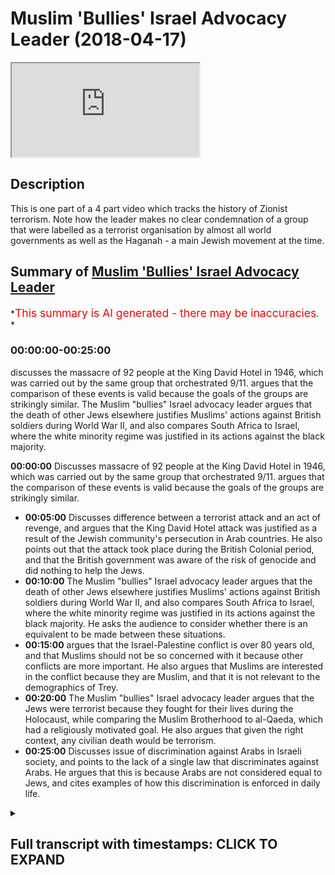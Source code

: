 # Muslim 'Bullies' Israel Advocacy Leader (2018-04-17)

<iframe loading='lazy' allow='autoplay' src='https://www.youtube.com/embed/F2b9Gai5Qks'></iframe>

## Description

This is one part of a 4 part video which tracks the history of Zionist terrorism. Note how the leader makes no clear condemnation of a group that were labelled as a terrorist organisation by almost all world governments as well as the Haganah - a main Jewish movement at the time.

## Summary of [Muslim 'Bullies' Israel Advocacy Leader](https://www.youtube.com/watch?v=F2b9Gai5Qks)

*<span style="color:red; font-size:125%">This summary is AI generated - there may be inaccuracies</span>. *

### <a onclick="modifyYTiframeseektime('0')">00:00:00-00:25:00</a>

 discusses the massacre of 92 people at the King David Hotel in 1946, which was carried out by the same group that orchestrated 9/11.  argues that the comparison of these events is valid because the goals of the groups are strikingly similar. The Muslim "bullies" Israel advocacy leader argues that the death of other Jews elsewhere justifies Muslims' actions against British soldiers during World War II, and also compares South Africa to Israel, where the white minority regime was justified in its actions against the black majority.

**<a onclick="modifyYTiframeseektime('0')">00:00:00</a>** Discusses massacre of 92 people at the King David Hotel in 1946, which was carried out by the same group that orchestrated 9/11.  argues that the comparison of these events is valid because the goals of the groups are strikingly similar.

* **<a onclick="modifyYTiframeseektime('300')">00:05:00</a>** Discusses difference between a terrorist attack and an act of revenge, and argues that the King David Hotel attack was justified as a result of the Jewish community's persecution in Arab countries. He also points out that the attack took place during the British Colonial period, and that the British government was aware of the risk of genocide and did nothing to help the Jews.
* **<a onclick="modifyYTiframeseektime('600')">00:10:00</a>** The Muslim "bullies" Israel advocacy leader argues that the death of other Jews elsewhere justifies Muslims' actions against British soldiers during World War II, and also compares South Africa to Israel, where the white minority regime was justified in its actions against the black majority. He asks the audience to consider whether there is an equivalent to be made between these situations.
* **<a onclick="modifyYTiframeseektime('900')">00:15:00</a>** argues that the Israel-Palestine conflict is over 80 years old, and that Muslims should not be so concerned with it because other conflicts are more important. He also argues that Muslims are interested in the conflict because they are Muslim, and that it is not relevant to the demographics of Trey.
* **<a onclick="modifyYTiframeseektime('1200')">00:20:00</a>** The Muslim "bullies" Israel advocacy leader argues that the Jews were terrorist because they fought for their lives during the Holocaust, while comparing the Muslim Brotherhood to al-Qaeda, which had a religiously motivated goal. He also argues that given the right context, any civilian death would be terrorism.
* **<a onclick="modifyYTiframeseektime('1500')">00:25:00</a>** Discusses issue of discrimination against Arabs in Israeli society, and points to the lack of a single law that discriminates against Arabs. He argues that this is because Arabs are not considered equal to Jews, and cites examples of how this discrimination is enforced in daily life.

<details><summary><h2>Full transcript with timestamps: CLICK TO EXPAND</h2></summary>

<a onclick="modifyYTiframeseektime('0')">0:00:00</a> I pity we couldn't attack forget about  
<a onclick="modifyYTiframeseektime('1')">0:00:01</a> the word terrorist we're not going to  
<a onclick="modifyYTiframeseektime('2')">0:00:02</a> use that way in 1946 right before the  
<a onclick="modifyYTiframeseektime('6')">0:00:06</a> the mandate was referred to the UN yeah  
<a onclick="modifyYTiframeseektime('10')">0:00:10</a> for the British Mandate sorry that the  
<a onclick="modifyYTiframeseektime('13')">0:00:13</a> resolution issue okay he went in to King  
<a onclick="modifyYTiframeseektime('16')">0:00:16</a> King David hotel they went into the  
<a onclick="modifyYTiframeseektime('19')">0:00:19</a> basement of the hotel ferg a bar they  
<a onclick="modifyYTiframeseektime('22')">0:00:22</a> called them the little cool that he did  
<a onclick="modifyYTiframeseektime('23')">0:00:23</a> called well no problem they called them  
<a onclick="modifyYTiframeseektime('24')">0:00:24</a> little called them the Jewish library  
<a onclick="modifyYTiframeseektime('26')">0:00:26</a> says they called him yeah I already  
<a onclick="modifyYTiframeseektime('27')">0:00:27</a> I read the Jewish library the virtual  
<a onclick="modifyYTiframeseektime('30')">0:00:30</a> deduced virtual library sir I saw their  
<a onclick="modifyYTiframeseektime('31')">0:00:31</a> account begin says they called them  
<a onclick="modifyYTiframeseektime('34')">0:00:34</a> whatever no problem they called them in  
<a onclick="modifyYTiframeseektime('35')">0:00:35</a> didn't call them in whatever case they  
<a onclick="modifyYTiframeseektime('38')">0:00:38</a> went into the hotel and ninety-two  
<a onclick="modifyYTiframeseektime('39')">0:00:39</a> people died because of the barrel bombs  
<a onclick="modifyYTiframeseektime('42')">0:00:42</a> at the important place in the shootings  
<a onclick="modifyYTiframeseektime('43')">0:00:43</a> that happened okay so who were killed  
<a onclick="modifyYTiframeseektime('46')">0:00:46</a> some twenty seven Palestinians were  
<a onclick="modifyYTiframeseektime('48')">0:00:48</a> killed and the rest were British people  
<a onclick="modifyYTiframeseektime('50')">0:00:50</a> yeah working in that hotel  
<a onclick="modifyYTiframeseektime('52')">0:00:52</a> it wasn't it wasn't okay some Jewish  
<a onclick="modifyYTiframeseektime('54')">0:00:54</a> people were killed as well now see so I  
<a onclick="modifyYTiframeseektime('56')">0:00:56</a> just want I don't understand cuz this is  
<a onclick="modifyYTiframeseektime('58')">0:00:58</a> the thing so I've come to you I feel  
<a onclick="modifyYTiframeseektime('60')">0:01:00</a> like sometimes you do have a bias I come  
<a onclick="modifyYTiframeseektime('63')">0:01:03</a> to you and say to you do you consider  
<a onclick="modifyYTiframeseektime('64')">0:01:04</a> that this was a terrorist attack you're  
<a onclick="modifyYTiframeseektime('66')">0:01:06</a> saying that this they're not terrorists  
<a onclick="modifyYTiframeseektime('67')">0:01:07</a> why I did not tell you because you know  
<a onclick="modifyYTiframeseektime('69')">0:01:09</a> what the interesting thing is sorry just  
<a onclick="modifyYTiframeseektime('70')">0:01:10</a> to add to it that this same begin in  
<a onclick="modifyYTiframeseektime('74')">0:01:14</a> 1946 who orchestrated this terrorist  
<a onclick="modifyYTiframeseektime('76')">0:01:16</a> attack and who allowed 92 people to be  
<a onclick="modifyYTiframeseektime('79')">0:01:19</a> killed  
<a onclick="modifyYTiframeseektime('80')">0:01:20</a> it was the same begin that became the  
<a onclick="modifyYTiframeseektime('82')">0:01:22</a> prime minister I so I became the  
<a onclick="modifyYTiframeseektime('84')">0:01:24</a> president how many stuff Prime Minister  
<a onclick="modifyYTiframeseektime('86')">0:01:26</a> of Israel in 1948  
<a onclick="modifyYTiframeseektime('90')">0:01:30</a> well sorry begin was a nice here but  
<a onclick="modifyYTiframeseektime('92')">0:01:32</a> just so begin yeah became prime minister  
<a onclick="modifyYTiframeseektime('97')">0:01:37</a> okay now it's as if it's as if it's as  
<a onclick="modifyYTiframeseektime('100')">0:01:40</a> if you have a summer bin Laden and the  
<a onclick="modifyYTiframeseektime('102')">0:01:42</a> 9/11 attacks exact comparison or it's  
<a onclick="modifyYTiframeseektime('106')">0:01:46</a> exactly the same comparison why  
<a onclick="modifyYTiframeseektime('109')">0:01:49</a> in 1946 all my beloved and becomes a in  
<a onclick="modifyYTiframeseektime('112')">0:01:52</a> nineteen the puppet king on one of the  
<a onclick="modifyYTiframeseektime('114')">0:01:54</a> in 1946  
<a onclick="modifyYTiframeseektime('116')">0:01:56</a> yes what had just finished  
<a onclick="modifyYTiframeseektime('119')">0:01:59</a> in June Europe Oh talk about door - I'm  
<a onclick="modifyYTiframeseektime('122')">0:02:02</a> talking about the Holocaust 6 million  
<a onclick="modifyYTiframeseektime('124')">0:02:04</a> she was war ii and Holocaust well  
<a onclick="modifyYTiframeseektime('127')">0:02:07</a> Holocaust happened yeah yeah six million  
<a onclick="modifyYTiframeseektime('131')">0:02:11</a> Jews six million Jews have just been  
<a onclick="modifyYTiframeseektime('133')">0:02:13</a> slaughtered during that period so you  
<a onclick="modifyYTiframeseektime('135')">0:02:15</a> can kill other it says listen please  
<a onclick="modifyYTiframeseektime('137')">0:02:17</a> please listen the British and other gun  
<a onclick="modifyYTiframeseektime('139')">0:02:19</a> by the way listen I just make my point I  
<a onclick="modifyYTiframeseektime('141')">0:02:21</a> let you speak and I didn't interrupt you  
<a onclick="modifyYTiframeseektime('143')">0:02:23</a> yes six million Jews were slaughtered  
<a onclick="modifyYTiframeseektime('145')">0:02:25</a> during that period the British closed  
<a onclick="modifyYTiframeseektime('147')">0:02:27</a> the doors of mandatory Palestine to  
<a onclick="modifyYTiframeseektime('150')">0:02:30</a> Jewish immigration they limited to ten  
<a onclick="modifyYTiframeseektime('152')">0:02:32</a> thousand Jews coming in and increased  
<a onclick="modifyYTiframeseektime('154')">0:02:34</a> immigration of Arabs the Israeli so so  
<a onclick="modifyYTiframeseektime('157')">0:02:37</a> so that pogrom so Arabs migrated on mass  
<a onclick="modifyYTiframeseektime('160')">0:02:40</a> from Lebanon Syria the surrounding  
<a onclick="modifyYTiframeseektime('162')">0:02:42</a> states in the mandatory Palestine  
<a onclick="modifyYTiframeseektime('163')">0:02:43</a> attracted by the affluence that the  
<a onclick="modifyYTiframeseektime('165')">0:02:45</a> British and the other no eyes on over  
<a onclick="modifyYTiframeseektime('168')">0:02:48</a> okay is fine as a fact you can google my  
<a onclick="modifyYTiframeseektime('171')">0:02:51</a> this is my perspective this is my okay  
<a onclick="modifyYTiframeseektime('173')">0:02:53</a> Irish narrative in response to locking  
<a onclick="modifyYTiframeseektime('175')">0:02:55</a> the door during the Holocaust  
<a onclick="modifyYTiframeseektime('177')">0:02:57</a> the gun inside aided pushing hard back  
<a onclick="modifyYTiframeseektime('181')">0:03:01</a> against the British who were pushing  
<a onclick="modifyYTiframeseektime('183')">0:03:03</a> hard against the air gun and the Earl  
<a onclick="modifyYTiframeseektime('185')">0:03:05</a> gun hit the headquarters of the British  
<a onclick="modifyYTiframeseektime('188')">0:03:08</a> military which was at that time auto in  
<a onclick="modifyYTiframeseektime('191')">0:03:11</a> the King David hotel it was the military  
<a onclick="modifyYTiframeseektime('193')">0:03:13</a> hate Jerusalem yet in Jerusalem I've  
<a onclick="modifyYTiframeseektime('195')">0:03:15</a> been there is a beautiful hotel now  
<a onclick="modifyYTiframeseektime('196')">0:03:16</a> inside the robert levin here and it's so  
<a onclick="modifyYTiframeseektime('200')">0:03:20</a> clear and in response they hit the no  
<a onclick="modifyYTiframeseektime('203')">0:03:23</a> doubt they warned them they rang up in  
<a onclick="modifyYTiframeseektime('205')">0:03:25</a> advance and say we're gonna hit sorry  
<a onclick="modifyYTiframeseektime('207')">0:03:27</a> isis ones are but no are you incident so  
<a onclick="modifyYTiframeseektime('210')">0:03:30</a> intolerable you compared the sama bin  
<a onclick="modifyYTiframeseektime('214')">0:03:34</a> Laden yes I am planes in two thousand  
<a onclick="modifyYTiframeseektime('219')">0:03:39</a> civilian yes yes as an equivalency of  
<a onclick="modifyYTiframeseektime('224')">0:03:44</a> course  
<a onclick="modifyYTiframeseektime('224')">0:03:44</a> mm the Jews were 3,000 sorry to the  
<a onclick="modifyYTiframeseektime('228')">0:03:48</a> Holocaust 77 you've got 50 people there  
<a onclick="modifyYTiframeseektime('230')">0:03:50</a> by responding to the Holocaust  
<a onclick="modifyYTiframeseektime('232')">0:03:52</a> seven they're trying to increase Jewish  
<a onclick="modifyYTiframeseektime('233')">0:03:53</a> immigration into a land so you're saying  
<a onclick="modifyYTiframeseektime('235')">0:03:55</a> that's you're saying just because  
<a onclick="modifyYTiframeseektime('236')">0:03:56</a> they're response to the holiday to do  
<a onclick="modifyYTiframeseektime('237')">0:03:57</a> that no I'm saying and by the way for  
<a onclick="modifyYTiframeseektime('239')">0:03:59</a> your information information military  
<a onclick="modifyYTiframeseektime('242')">0:04:02</a> forces are recognized not to military  
<a onclick="modifyYTiframeseektime('244')">0:04:04</a> forces as a hotel which means people  
<a onclick="modifyYTiframeseektime('246')">0:04:06</a> tell those notes  
<a onclick="modifyYTiframeseektime('247')">0:04:07</a> King David hotel Hotel the British took  
<a onclick="modifyYTiframeseektime('250')">0:04:10</a> over it and made it a military base I  
<a onclick="modifyYTiframeseektime('252')">0:04:12</a> said were civilians killed no no only  
<a onclick="modifyYTiframeseektime('254')">0:04:14</a> people that were working for the British  
<a onclick="modifyYTiframeseektime('255')">0:04:15</a> government  
<a onclick="modifyYTiframeseektime('256')">0:04:16</a> so you'd call the hospital servants nah  
<a onclick="modifyYTiframeseektime('258')">0:04:18</a> yeah so a civil servant can be killed at  
<a onclick="modifyYTiframeseektime('260')">0:04:20</a> all this is ridiculous okay you have to  
<a onclick="modifyYTiframeseektime('266')">0:04:26</a> you have to governments I apologize it  
<a onclick="modifyYTiframeseektime('271')">0:04:31</a> your face no it was funny okay if you  
<a onclick="modifyYTiframeseektime('281')">0:04:41</a> have two military forces the Eirik on  
<a onclick="modifyYTiframeseektime('282')">0:04:42</a> the israeli military force and the  
<a onclick="modifyYTiframeseektime('285')">0:04:45</a> british who are fighting each other and  
<a onclick="modifyYTiframeseektime('287')">0:04:47</a> they're hitting the british are killing  
<a onclick="modifyYTiframeseektime('288')">0:04:48</a> israel good fighters and the air gun are  
<a onclick="modifyYTiframeseektime('291')">0:04:51</a> responding by killing British fighters  
<a onclick="modifyYTiframeseektime('292')">0:04:52</a> that is not a territory that is two  
<a onclick="modifyYTiframeseektime('294')">0:04:54</a> military military forces not even  
<a onclick="modifyYTiframeseektime('296')">0:04:56</a> recognized by the Haganah the Hagana  
<a onclick="modifyYTiframeseektime('299')">0:04:59</a> condemned the attacks so I don't know  
<a onclick="modifyYTiframeseektime('302')">0:05:02</a> why you can't do the same thing they  
<a onclick="modifyYTiframeseektime('303')">0:05:03</a> said the her gun had been okay so you  
<a onclick="modifyYTiframeseektime('305')">0:05:05</a> have to understand Jewish politics is it  
<a onclick="modifyYTiframeseektime('307')">0:05:07</a> I'm telling you the Hagana it should be  
<a onclick="modifyYTiframeseektime('308')">0:05:08</a> clearly yes the Hagana were  
<a onclick="modifyYTiframeseektime('311')">0:05:11</a> differentiated from the organ yeah the  
<a onclick="modifyYTiframeseektime('313')">0:05:13</a> Hagana they condemned the attacks I want  
<a onclick="modifyYTiframeseektime('316')">0:05:16</a> to say one thing really really clear I  
<a onclick="modifyYTiframeseektime('317')">0:05:17</a> don't support any violence where you'll  
<a onclick="modifyYTiframeseektime('319')">0:05:19</a> ask me if they're terrorists and I said  
<a onclick="modifyYTiframeseektime('321')">0:05:21</a> no okay no real problem but you accepted  
<a onclick="modifyYTiframeseektime('323')">0:05:23</a> that that was a you justified the attack  
<a onclick="modifyYTiframeseektime('325')">0:05:25</a> no no I gave the context of the attack  
<a onclick="modifyYTiframeseektime('327')">0:05:27</a> and said it's no call to 911  
<a onclick="modifyYTiframeseektime('329')">0:05:29</a> well Isaiah 5 7 7 no it's completely in  
<a onclick="modifyYTiframeseektime('333')">0:05:33</a> compare so I because it was a hotel no  
<a onclick="modifyYTiframeseektime('335')">0:05:35</a> because you've got two military forces  
<a onclick="modifyYTiframeseektime('336')">0:05:36</a> fighting ok millets are no favors I've  
<a onclick="modifyYTiframeseektime('339')">0:05:39</a> got a concussion freedom I've got a  
<a onclick="modifyYTiframeseektime('340')">0:05:40</a> perfect perfect I'm going where I want  
<a onclick="modifyYTiframeseektime('342')">0:05:42</a> this is what I wanted you ok that guy  
<a onclick="modifyYTiframeseektime('345')">0:05:45</a> that killed her hold on no problem there  
<a onclick="modifyYTiframeseektime('348')">0:05:48</a> wasn't a guy bullet bullet  
<a onclick="modifyYTiframeseektime('351')">0:05:51</a> lirik baby ok no no that's it done  
<a onclick="modifyYTiframeseektime('353')">0:05:53</a> chuckle happy  
<a onclick="modifyYTiframeseektime('354')">0:05:54</a> lyric V ok he was killed by I forget the  
<a onclick="modifyYTiframeseektime('359')">0:05:59</a> guys name yeah that guy was  
<a onclick="modifyYTiframeseektime('364')">0:06:04</a> but everyone else is difficult okay so  
<a onclick="modifyYTiframeseektime('367')">0:06:07</a> audible Oh Joe he killed  
<a onclick="modifyYTiframeseektime('369')">0:06:09</a> he killed Lee Rigby yeah yeah okay Lee  
<a onclick="modifyYTiframeseektime('372')">0:06:12</a> Rigby was a member of the British  
<a onclick="modifyYTiframeseektime('374')">0:06:14</a> military yo your premise was that okay  
<a onclick="modifyYTiframeseektime('379')">0:06:19</a> is a justified that the Ergun attacked  
<a onclick="modifyYTiframeseektime('382')">0:06:22</a> the King David hotel because it was one  
<a onclick="modifyYTiframeseektime('384')">0:06:24</a> military force against another  
<a onclick="modifyYTiframeseektime('385')">0:06:25</a> Elgon was not a recognized military  
<a onclick="modifyYTiframeseektime('389')">0:06:29</a> force within the Jewish community it was  
<a onclick="modifyYTiframeseektime('390')">0:06:30</a> a splinter group that even the Hagana  
<a onclick="modifyYTiframeseektime('392')">0:06:32</a> they'd condemned the Hagana was more  
<a onclick="modifyYTiframeseektime('394')">0:06:34</a> mainstream yeah yeah no by the way and  
<a onclick="modifyYTiframeseektime('397')">0:06:37</a> this is in the Jewish library the Jewish  
<a onclick="modifyYTiframeseektime('400')">0:06:40</a> virtual library no it's a web site but  
<a onclick="modifyYTiframeseektime('406')">0:06:46</a> it's actually it's respected by a lot of  
<a onclick="modifyYTiframeseektime('408')">0:06:48</a> people you know  
<a onclick="modifyYTiframeseektime('408')">0:06:48</a> anyways having said that having said  
<a onclick="modifyYTiframeseektime('411')">0:06:51</a> that so the Hagana sorry so so the Elgon  
<a onclick="modifyYTiframeseektime('416')">0:06:56</a> haven't finished my statement so here  
<a onclick="modifyYTiframeseektime('418')">0:06:58</a> what you've said is that you consider  
<a onclick="modifyYTiframeseektime('420')">0:07:00</a> that not a terrorist attack so do you  
<a onclick="modifyYTiframeseektime('422')">0:07:02</a> consider Lee Rigby occasionally yes Lee  
<a onclick="modifyYTiframeseektime('426')">0:07:06</a> Rigby being killed by that man at the  
<a onclick="modifyYTiframeseektime('429')">0:07:09</a> Bellagio terrorism yes so he was  
<a onclick="modifyYTiframeseektime('431')">0:07:11</a> different between Lee Rigby being killed  
<a onclick="modifyYTiframeseektime('433')">0:07:13</a> actually and this guy is being killed  
<a onclick="modifyYTiframeseektime('435')">0:07:15</a> are two of them in the in dojo was  
<a onclick="modifyYTiframeseektime('437')">0:07:17</a> Michaels I'm not going to try to  
<a onclick="modifyYTiframeseektime('438')">0:07:18</a> pronounce a surname yes motivation  
<a onclick="modifyYTiframeseektime('440')">0:07:20</a> political in nature never what was his  
<a onclick="modifyYTiframeseektime('442')">0:07:22</a> motivation he wanted to kill the guy  
<a onclick="modifyYTiframeseektime('444')">0:07:24</a> because he said it afterwards he had the  
<a onclick="modifyYTiframeseektime('446')">0:07:26</a> blood of his hands and he had the knife  
<a onclick="modifyYTiframeseektime('447')">0:07:27</a> he said that because you guys are my  
<a onclick="modifyYTiframeseektime('448')">0:07:28</a> country the same kind of logic you've  
<a onclick="modifyYTiframeseektime('450')">0:07:30</a> just used actually so what was my energy  
<a onclick="modifyYTiframeseektime('452')">0:07:32</a> he said because we've been killed in the  
<a onclick="modifyYTiframeseektime('454')">0:07:34</a> Holocaust  
<a onclick="modifyYTiframeseektime('455')">0:07:35</a> 1946 yeah then it justifies that's why  
<a onclick="modifyYTiframeseektime('458')">0:07:38</a> said he says logic was to revenge though  
<a onclick="modifyYTiframeseektime('463')">0:07:43</a> he isn't about revenge  
<a onclick="modifyYTiframeseektime('464')">0:07:44</a> okay so what was it about so as I said  
<a onclick="modifyYTiframeseektime('467')">0:07:47</a> before Jewish images have been massively  
<a onclick="modifyYTiframeseektime('469')">0:07:49</a> persecuted his point there be persecuted  
<a onclick="modifyYTiframeseektime('471')">0:07:51</a> in the Arab world they've been  
<a onclick="modifyYTiframeseektime('472')">0:07:52</a> persecuted so those that allow and I  
<a onclick="modifyYTiframeseektime('474')">0:07:54</a> said listen listen at that point  
<a onclick="modifyYTiframeseektime('476')">0:07:56</a> British locked the doors and if they  
<a onclick="modifyYTiframeseektime('478')">0:07:58</a> hadn't locked the doors millions of Jews  
<a onclick="modifyYTiframeseektime('480')">0:08:00</a> could have been saved we can agree with  
<a onclick="modifyYTiframeseektime('482')">0:08:02</a> that yeah yeah the Holocaust Lorena  
<a onclick="modifyYTiframeseektime('484')">0:08:04</a> verse you talk about like that if young  
<a onclick="modifyYTiframeseektime('485')">0:08:05</a> conference and these things out I'm  
<a onclick="modifyYTiframeseektime('486')">0:08:06</a> saying there was no was it  
<a onclick="modifyYTiframeseektime('489')">0:08:09</a> lock the door their own doors Alice tine  
<a onclick="modifyYTiframeseektime('491')">0:08:11</a> their own doors so britain was awarded  
<a onclick="modifyYTiframeseektime('493')">0:08:13</a> the mandate on the condition they  
<a onclick="modifyYTiframeseektime('495')">0:08:15</a> created jewish national home there yet  
<a onclick="modifyYTiframeseektime('496')">0:08:16</a> we agreed that that was a month I think  
<a onclick="modifyYTiframeseektime('498')">0:08:18</a> ok that's why the lady by the way they  
<a onclick="modifyYTiframeseektime('499')">0:08:19</a> weren't in a position to survive in my  
<a onclick="modifyYTiframeseektime('501')">0:08:21</a> opinion they weren't in a position like  
<a onclick="modifyYTiframeseektime('503')">0:08:23</a> the colonial masses are at that time  
<a onclick="modifyYTiframeseektime('505')">0:08:25</a> with them in front yeah they work what  
<a onclick="modifyYTiframeseektime('507')">0:08:27</a> do you not believe that they were  
<a onclick="modifyYTiframeseektime('508')">0:08:28</a> colonial colonial masters it's just the  
<a onclick="modifyYTiframeseektime('510')">0:08:30</a> languages say what do you not believe  
<a onclick="modifyYTiframeseektime('512')">0:08:32</a> that little colonists or not so what  
<a onclick="modifyYTiframeseektime('514')">0:08:34</a> they call this or not did they not have  
<a onclick="modifyYTiframeseektime('515')">0:08:35</a> an empire was there not a British Empire  
<a onclick="modifyYTiframeseektime('517')">0:08:37</a> at that time what time we talking you  
<a onclick="modifyYTiframeseektime('519')">0:08:39</a> said 1917 yeah so I said in 1970 was a  
<a onclick="modifyYTiframeseektime('523')">0:08:43</a> colonial office when the mandate was  
<a onclick="modifyYTiframeseektime('526')">0:08:46</a> granted wasn't 1917 mr. Balfour  
<a onclick="modifyYTiframeseektime('528')">0:08:48</a> Declaration no no the man that was  
<a onclick="modifyYTiframeseektime('529')">0:08:49</a> Britta was granted 1940 through 24 yeah  
<a onclick="modifyYTiframeseektime('532')">0:08:52</a> whatever could be 90 24 at any rate  
<a onclick="modifyYTiframeseektime('535')">0:08:55</a> Britain had the Colonial Office until  
<a onclick="modifyYTiframeseektime('540')">0:09:00</a> the 40s or 50s yes Jordan created it was  
<a onclick="modifyYTiframeseektime('542')">0:09:02</a> the year after 1990 anyway any rate the  
<a onclick="modifyYTiframeseektime('553')">0:09:13</a> point I'm asking is very simple  
<a onclick="modifyYTiframeseektime('555')">0:09:15</a> straightforward question but this is why  
<a onclick="modifyYTiframeseektime('557')">0:09:17</a> I think sometimes you do have a bias  
<a onclick="modifyYTiframeseektime('558')">0:09:18</a> sorry I started by it  
<a onclick="modifyYTiframeseektime('560')">0:09:20</a> okay no problem we all have a bias  
<a onclick="modifyYTiframeseektime('561')">0:09:21</a> biases and unfair by so you have a  
<a onclick="modifyYTiframeseektime('563')">0:09:23</a> double standard I do believe you do  
<a onclick="modifyYTiframeseektime('565')">0:09:25</a> because this is the thing  
<a onclick="modifyYTiframeseektime('566')">0:09:26</a> the justification advice is this my  
<a onclick="modifyYTiframeseektime('569')">0:09:29</a> people have been slaughtered okay almost  
<a onclick="modifyYTiframeseektime('571')">0:09:31</a> every land we live okay my only bias is  
<a onclick="modifyYTiframeseektime('573')">0:09:33</a> Jewish survival that's my bias okay as  
<a onclick="modifyYTiframeseektime('576')">0:09:36</a> nice people so by even it's verified  
<a onclick="modifyYTiframeseektime('578')">0:09:38</a> that's why I believe it at the expense  
<a onclick="modifyYTiframeseektime('580')">0:09:40</a> of other people not the expense of  
<a onclick="modifyYTiframeseektime('581')">0:09:41</a> anyone I hope you've just said no I'm  
<a onclick="modifyYTiframeseektime('585')">0:09:45</a> asking you us I never said I support the  
<a onclick="modifyYTiframeseektime('587')">0:09:47</a> King David the one is no support I don't  
<a onclick="modifyYTiframeseektime('590')">0:09:50</a> say it again  
<a onclick="modifyYTiframeseektime('590')">0:09:50</a> I said it's not an act of terror  
<a onclick="modifyYTiframeseektime('592')">0:09:52</a> Department they said it's not a towaway  
<a onclick="modifyYTiframeseektime('595')">0:09:55</a> what why is it not and why is it not  
<a onclick="modifyYTiframeseektime('597')">0:09:57</a> actually it'll just going round in not  
<a onclick="modifyYTiframeseektime('599')">0:09:59</a> as I it's just that you're cornered it's  
<a onclick="modifyYTiframeseektime('602')">0:10:02</a> just a difficult question for you to  
<a onclick="modifyYTiframeseektime('603')">0:10:03</a> answer  
<a onclick="modifyYTiframeseektime('606')">0:10:06</a> lirik beast iraq because they killed the  
<a onclick="modifyYTiframeseektime('609')">0:10:09</a> play that they killed someone from the  
<a onclick="modifyYTiframeseektime('610')">0:10:10</a> military but then when jewish people  
<a onclick="modifyYTiframeseektime('612')">0:10:12</a> killed british military soldiers the  
<a onclick="modifyYTiframeseektime('614')">0:10:14</a> same exact scenario it's british  
<a onclick="modifyYTiframeseektime('617')">0:10:17</a> military soldiers who are acting in  
<a onclick="modifyYTiframeseektime('619')">0:10:19</a> they're putting in a colonial way so  
<a onclick="modifyYTiframeseektime('622')">0:10:22</a> that's the thing Joseph Joseph Joseph  
<a onclick="modifyYTiframeseektime('626')">0:10:26</a> sorry this is an important question for  
<a onclick="modifyYTiframeseektime('628')">0:10:28</a> all of you in 1946 there was a there was  
<a onclick="modifyYTiframeseektime('632')">0:10:32</a> a terrorist attack  
<a onclick="modifyYTiframeseektime('633')">0:10:33</a> King David drew Eastern Jerusalem  
<a onclick="modifyYTiframeseektime('635')">0:10:35</a> wherever it may have been yeah and 92  
<a onclick="modifyYTiframeseektime('637')">0:10:37</a> people displaced Jerusalem so West  
<a onclick="modifyYTiframeseektime('639')">0:10:39</a> Jerusalem no problem and yeah British  
<a onclick="modifyYTiframeseektime('645')">0:10:45</a> people in the in the now away from this  
<a onclick="modifyYTiframeseektime('681')">0:11:21</a> no Sedley big he wasn't just being  
<a onclick="modifyYTiframeseektime('695')">0:11:35</a> killed in a holocaust and Britain had a  
<a onclick="modifyYTiframeseektime('697')">0:11:37</a> lock the doors today's Muslim sought to  
<a onclick="modifyYTiframeseektime('699')">0:11:39</a> prevent them from getting in so okay so  
<a onclick="modifyYTiframeseektime('700')">0:11:40</a> hold on you're saying the justification  
<a onclick="modifyYTiframeseektime('702')">0:11:42</a> is the death of other Jews elsewhere no  
<a onclick="modifyYTiframeseektime('704')">0:11:44</a> no no I'm saying and so it's very very  
<a onclick="modifyYTiframeseektime('707')">0:11:47</a> black-and-white just like those in my  
<a onclick="modifyYTiframeseektime('709')">0:11:49</a> Josie's you see how that doesn't make  
<a onclick="modifyYTiframeseektime('711')">0:11:51</a> any sense because that's exactly that  
<a onclick="modifyYTiframeseektime('712')">0:11:52</a> hold on why was Mandela not a terrorist  
<a onclick="modifyYTiframeseektime('714')">0:11:54</a> don't forget that's a different question  
<a onclick="modifyYTiframeseektime('715')">0:11:55</a> I later you can I ask a question you  
<a onclick="modifyYTiframeseektime('719')">0:11:59</a> don't assign yourself you're leaving me  
<a onclick="modifyYTiframeseektime('725')">0:12:05</a> and so I'm bringing in something else  
<a onclick="modifyYTiframeseektime('726')">0:12:06</a> which is  
<a onclick="modifyYTiframeseektime('726')">0:12:06</a> and I'm asking you so why do you run  
<a onclick="modifyYTiframeseektime('729')">0:12:09</a> away from the question oh hi water you  
<a onclick="modifyYTiframeseektime('731')">0:12:11</a> know please okay I'll say two hits here  
<a onclick="modifyYTiframeseektime('735')">0:12:15</a> here and now yeah if you're saying that  
<a onclick="modifyYTiframeseektime('738')">0:12:18</a> what differentiates because I'm just  
<a onclick="modifyYTiframeseektime('748')">0:12:28</a> trying to answer the question because I  
<a onclick="modifyYTiframeseektime('804')">0:13:24</a> have enough knowledge of research what  
<a onclick="modifyYTiframeseektime('832')">0:13:52</a> apartheid is so then you understand what  
<a onclick="modifyYTiframeseektime('836')">0:13:56</a> the conflict wasn't that you yeah you  
<a onclick="modifyYTiframeseektime('838')">0:13:58</a> must understand that one's arms against  
<a onclick="modifyYTiframeseektime('840')">0:14:00</a> ya understand what was it most people  
<a onclick="modifyYTiframeseektime('844')">0:14:04</a> say why do most people say he's not why  
<a onclick="modifyYTiframeseektime('848')">0:14:08</a> are we talking about Mandel good why we  
<a onclick="modifyYTiframeseektime('850')">0:14:10</a> talking about Martin is why are we  
<a onclick="modifyYTiframeseektime('852')">0:14:12</a> talking about levy let's talk about my  
<a onclick="modifyYTiframeseektime('853')">0:14:13</a> why are we talking about leaving  
<a onclick="modifyYTiframeseektime('856')">0:14:16</a> and another example if you turn bullying  
<a onclick="modifyYTiframeseektime('862')">0:14:22</a> this is actually bullying you leaving be  
<a onclick="modifyYTiframeseektime('873')">0:14:33</a> and I bring apartheid yes no problem -  
<a onclick="modifyYTiframeseektime('877')">0:14:37</a> Joseph say what using individualist when  
<a onclick="modifyYTiframeseektime('882')">0:14:42</a> you're outnumbered and out the door just  
<a onclick="modifyYTiframeseektime('884')">0:14:44</a> ready me give this one number you give  
<a onclick="modifyYTiframeseektime('886')">0:14:46</a> up one minute to say whatever is ready  
<a onclick="modifyYTiframeseektime('888')">0:14:48</a> to give up one minute  
<a onclick="modifyYTiframeseektime('890')">0:14:50</a> okay so you got leaving me to try  
<a onclick="modifyYTiframeseektime('893')">0:14:53</a> provide context at comparisons yeah to  
<a onclick="modifyYTiframeseektime('895')">0:14:55</a> say is there an equivalent so then I did  
<a onclick="modifyYTiframeseektime('898')">0:14:58</a> the exact same with South Africa yeah  
<a onclick="modifyYTiframeseektime('899')">0:14:59</a> and you said no no no I don't want to  
<a onclick="modifyYTiframeseektime('901')">0:15:01</a> talk about soil saga by I said my  
<a onclick="modifyYTiframeseektime('903')">0:15:03</a> knowledge of it is not good enough for  
<a onclick="modifyYTiframeseektime('905')">0:15:05</a> me to make a judgment call on it on that  
<a onclick="modifyYTiframeseektime('907')">0:15:07</a> particular topic of whether Mandela was  
<a onclick="modifyYTiframeseektime('910')">0:15:10</a> a terrorist or not I thought why do you  
<a onclick="modifyYTiframeseektime('912')">0:15:12</a> and so many other Muslims concern  
<a onclick="modifyYTiframeseektime('913')">0:15:13</a> yourself so much with the  
<a onclick="modifyYTiframeseektime('914')">0:15:14</a> israel-palestine conflict that you know  
<a onclick="modifyYTiframeseektime('916')">0:15:16</a> dates and fatalities of something that  
<a onclick="modifyYTiframeseektime('917')">0:15:17</a> happened it's over 80 years ago years  
<a onclick="modifyYTiframeseektime('920')">0:15:20</a> ago why not it makes absolute sense I'm  
<a onclick="modifyYTiframeseektime('937')">0:15:37</a> well aware of English history as well I  
<a onclick="modifyYTiframeseektime('939')">0:15:39</a> can give you the names of all the kings  
<a onclick="modifyYTiframeseektime('941')">0:15:41</a> that existed from William the Conqueror  
<a onclick="modifyYTiframeseektime('944')">0:15:44</a> until the present day if you want every  
<a onclick="modifyYTiframeseektime('951')">0:15:51</a> single Muslim in this part has an  
<a onclick="modifyYTiframeseektime('953')">0:15:53</a> opinion on Israel Palestine  
<a onclick="modifyYTiframeseektime('954')">0:15:54</a> oh maybe if you have an opinion over  
<a onclick="modifyYTiframeseektime('956')">0:15:56</a> TRAI if you have an opinion on Sudan  
<a onclick="modifyYTiframeseektime('960')">0:16:00</a> it's because it's choose involved you're  
<a onclick="modifyYTiframeseektime('965')">0:16:05</a> shaking your head but what's the  
<a onclick="modifyYTiframeseektime('967')">0:16:07</a> difference between this closure you're  
<a onclick="modifyYTiframeseektime('968')">0:16:08</a> serious Pluto I've canceled India  
<a onclick="modifyYTiframeseektime('970')">0:16:10</a> Iraq's Georgia yes nice nice you're  
<a onclick="modifyYTiframeseektime('972')">0:16:12</a> right maybe we should I spent some time  
<a onclick="modifyYTiframeseektime('974')">0:16:14</a> talking about her India I saw myself  
<a onclick="modifyYTiframeseektime('977')">0:16:17</a> which is the border of Burma yeah  
<a onclick="modifyYTiframeseektime('980')">0:16:20</a> I tried to understand that conflict more  
<a onclick="modifyYTiframeseektime('982')">0:16:22</a> Central African Republic you're right  
<a onclick="modifyYTiframeseektime('984')">0:16:24</a> there's a lot of things going on there  
<a onclick="modifyYTiframeseektime('985')">0:16:25</a> Rwanda it's not a Muslim country per se  
<a onclick="modifyYTiframeseektime('987')">0:16:27</a> by 94 the crisis in Rwanda is very much  
<a onclick="modifyYTiframeseektime('991')">0:16:31</a> not in the minds of many people  
<a onclick="modifyYTiframeseektime('992')">0:16:32</a> including yourself you have never  
<a onclick="modifyYTiframeseektime('993')">0:16:33</a> mentioned Rwanda you talk about genocide  
<a onclick="modifyYTiframeseektime('995')">0:16:35</a> but when was the last time you mentioned  
<a onclick="modifyYTiframeseektime('996')">0:16:36</a> Rwanda so I don't talk about genocide I  
<a onclick="modifyYTiframeseektime('999')">0:16:39</a> talk about the Holocaust because I  
<a onclick="modifyYTiframeseektime('1000')">0:16:40</a> picked a fine but see here Holocaust  
<a onclick="modifyYTiframeseektime('1004')">0:16:44</a> affected your people you've just given  
<a onclick="modifyYTiframeseektime('1005')">0:16:45</a> the answer that you're criticizing  
<a onclick="modifyYTiframeseektime('1006')">0:16:46</a> listen know what I'm saying my bias and  
<a onclick="modifyYTiframeseektime('1009')">0:16:49</a> I said it consistently okay I'm Jewish  
<a onclick="modifyYTiframeseektime('1011')">0:16:51</a> and I care about Jewish survival the  
<a onclick="modifyYTiframeseektime('1013')">0:16:53</a> why're you asking me why I was listening  
<a onclick="modifyYTiframeseektime('1015')">0:16:55</a> okay so you're saying basically your  
<a onclick="modifyYTiframeseektime('1017')">0:16:57</a> interest in Palestine or the West Bank  
<a onclick="modifyYTiframeseektime('1020')">0:17:00</a> or Israel call it what you want is  
<a onclick="modifyYTiframeseektime('1021')">0:17:01</a> because you're Muslim yeah that's part  
<a onclick="modifyYTiframeseektime('1023')">0:17:03</a> of the reason but also it's quite  
<a onclick="modifyYTiframeseektime('1024')">0:17:04</a> interesting why is that it's so many I  
<a onclick="modifyYTiframeseektime('1026')">0:17:06</a> don't know why you asking me about is  
<a onclick="modifyYTiframeseektime('1028')">0:17:08</a> there's so many Muslims because there  
<a onclick="modifyYTiframeseektime('1030')">0:17:10</a> are so many Muslims Lansdale those  
<a onclick="modifyYTiframeseektime('1031')">0:17:11</a> Muslims don't give a damn about my  
<a onclick="modifyYTiframeseektime('1032')">0:17:12</a> Palestinians get so much now if I asked  
<a onclick="modifyYTiframeseektime('1034')">0:17:14</a> most Palestine most Muslims today to  
<a onclick="modifyYTiframeseektime('1037')">0:17:17</a> explain the aerotrain conflict on rates  
<a onclick="modifyYTiframeseektime('1039')">0:17:19</a> right away Eritrea is not a Muslim  
<a onclick="modifyYTiframeseektime('1040')">0:17:20</a> majority country it's got a large Muslim  
<a onclick="modifyYTiframeseektime('1042')">0:17:22</a> and maybe about 70% Christian it's 950  
<a onclick="modifyYTiframeseektime('1050')">0:17:30</a> now it's about 30 percent I've got it's  
<a onclick="modifyYTiframeseektime('1051')">0:17:31</a> an official sex is it is it mess up  
<a onclick="modifyYTiframeseektime('1055')">0:17:35</a> sexier okay maybe zero train seized  
<a onclick="modifyYTiframeseektime('1057')">0:17:37</a> corrected me on that one well according  
<a onclick="modifyYTiframeseektime('1059')">0:17:39</a> to the official stats it's like 70% says  
<a onclick="modifyYTiframeseektime('1060')">0:17:40</a> it's wrong yeah okay he's right you know  
<a onclick="modifyYTiframeseektime('1063')">0:17:43</a> maybe you're right point you can tell me  
<a onclick="modifyYTiframeseektime('1066')">0:17:46</a> probably how many Palestinians live in  
<a onclick="modifyYTiframeseektime('1069')">0:17:49</a> the West Bank you can probably tell me  
<a onclick="modifyYTiframeseektime('1070')">0:17:50</a> so much about the Palestinians you don't  
<a onclick="modifyYTiframeseektime('1072')">0:17:52</a> even know that ever Trey's a Muslim  
<a onclick="modifyYTiframeseektime('1074')">0:17:54</a> majority country this guy's uh would you  
<a onclick="modifyYTiframeseektime('1077')">0:17:57</a> call it who's is there a train yeah  
<a onclick="modifyYTiframeseektime('1078')">0:17:58</a> that's what I'm saying according to the  
<a onclick="modifyYTiframeseektime('1080')">0:18:00</a> official stats his thought was the  
<a onclick="modifyYTiframeseektime('1082')">0:18:02</a> majority that's what I'm saying who  
<a onclick="modifyYTiframeseektime('1084')">0:18:04</a> cares anyways this is the point my point  
<a onclick="modifyYTiframeseektime('1086')">0:18:06</a> is if this proportionate amount of his  
<a onclick="modifyYTiframeseektime('1088')">0:18:08</a> interest in the Israel Paula I would  
<a onclick="modifyYTiframeseektime('1090')">0:18:10</a> argue that from the Bible  
<a onclick="modifyYTiframeseektime('1092')">0:18:12</a> yeah I must have aid flows I'll do that  
<a onclick="modifyYTiframeseektime('1095')">0:18:15</a> I agree I might this is the problem Gary  
<a onclick="modifyYTiframeseektime('1099')">0:18:19</a> yes  
<a onclick="modifyYTiframeseektime('1101')">0:18:21</a> there's only one Jewish country in the  
<a onclick="modifyYTiframeseektime('1103')">0:18:23</a> world a tiny speck of land Muslims  
<a onclick="modifyYTiframeseektime('1107')">0:18:27</a> Joseph on that point I would like to  
<a onclick="modifyYTiframeseektime('1109')">0:18:29</a> declare that I agree with you on that  
<a onclick="modifyYTiframeseektime('1111')">0:18:31</a> point  
<a onclick="modifyYTiframeseektime('1111')">0:18:31</a> okay thank you now let's move on to what  
<a onclick="modifyYTiframeseektime('1113')">0:18:33</a> I was talking about before before you  
<a onclick="modifyYTiframeseektime('1115')">0:18:35</a> segwayed into all these kinds of issues  
<a onclick="modifyYTiframeseektime('1121')">0:18:41</a> and I was a song wise if you can't keep  
<a onclick="modifyYTiframeseektime('1124')">0:18:44</a> the logic  
<a onclick="modifyYTiframeseektime('1125')">0:18:45</a> no problem okay here's the statement I  
<a onclick="modifyYTiframeseektime('1129')">0:18:49</a> made which you took a particular offense  
<a onclick="modifyYTiframeseektime('1131')">0:18:51</a> to and I want to reiterate it not just  
<a onclick="modifyYTiframeseektime('1132')">0:18:52</a> to cause offense to you but to cause it  
<a onclick="modifyYTiframeseektime('1139')">0:18:59</a> not to cause offense to you but I just  
<a onclick="modifyYTiframeseektime('1141')">0:19:01</a> want to sometimes you know you gotta  
<a onclick="modifyYTiframeseektime('1142')">0:19:02</a> front of cats in with the pigeon you  
<a onclick="modifyYTiframeseektime('1144')">0:19:04</a> gotta for the cat's in with the pigeon  
<a onclick="modifyYTiframeseektime('1145')">0:19:05</a> all right listen  
<a onclick="modifyYTiframeseektime('1147')">0:19:07</a> my point is this we're talking about the  
<a onclick="modifyYTiframeseektime('1149')">0:19:09</a> inception of Israel in 1948 I'm saying  
<a onclick="modifyYTiframeseektime('1153')">0:19:13</a> to you and I've presented this  
<a onclick="modifyYTiframeseektime('1154')">0:19:14</a> counterfactual history of imagine in a  
<a onclick="modifyYTiframeseektime('1156')">0:19:16</a> hundred years time someone from is the  
<a onclick="modifyYTiframeseektime('1158')">0:19:18</a> safe for instance the Islamic state  
<a onclick="modifyYTiframeseektime('1160')">0:19:20</a> survived and you know someone the great  
<a onclick="modifyYTiframeseektime('1162')">0:19:22</a> grandchild of the Islamic state came  
<a onclick="modifyYTiframeseektime('1163')">0:19:23</a> here and he's justifying the existence  
<a onclick="modifyYTiframeseektime('1165')">0:19:25</a> of the Islamic state and versa from the  
<a onclick="modifyYTiframeseektime('1167')">0:19:27</a> IDF she said you know she didn't really  
<a onclick="modifyYTiframeseektime('1169')">0:19:29</a> have a reservation with it I was going  
<a onclick="modifyYTiframeseektime('1171')">0:19:31</a> to say to you as follows if I say this  
<a onclick="modifyYTiframeseektime('1175')">0:19:35</a> to you  
<a onclick="modifyYTiframeseektime('1177')">0:19:37</a> the statement I made was that in 1946  
<a onclick="modifyYTiframeseektime('1180')">0:19:40</a> 1946 there was a terrorist attack in  
<a onclick="modifyYTiframeseektime('1183')">0:19:43</a> fact that had been campaigns throughout  
<a onclick="modifyYTiframeseektime('1184')">0:19:44</a> the forest by this group called the  
<a onclick="modifyYTiframeseektime('1186')">0:19:46</a> organ which was a terrorist organization  
<a onclick="modifyYTiframeseektime('1188')">0:19:48</a> and then it became absorbed into there  
<a onclick="modifyYTiframeseektime('1192')">0:19:52</a> is the the country became absorbed into  
<a onclick="modifyYTiframeseektime('1195')">0:19:55</a> the IDF and the bigger the government  
<a onclick="modifyYTiframeseektime('1196')">0:19:56</a> actually the gay the Israeli government  
<a onclick="modifyYTiframeseektime('1198')">0:19:58</a> I said this was tantamount to let's say  
<a onclick="modifyYTiframeseektime('1201')">0:20:01</a> for instance Osama bin Laden blowing up  
<a onclick="modifyYTiframeseektime('1203')">0:20:03</a> the night sorry I shouldn't say this  
<a onclick="modifyYTiframeseektime('1209')">0:20:09</a> maybe the numbers are a bit disparate so  
<a onclick="modifyYTiframeseektime('1211')">0:20:11</a> I'll say look 7/7 millions which is  
<a onclick="modifyYTiframeseektime('1213')">0:20:13</a> slaughtered no problems that's a  
<a onclick="modifyYTiframeseektime('1215')">0:20:15</a> comparison between listen listen I'm  
<a onclick="modifyYTiframeseektime('1217')">0:20:17</a> saying to you  
<a onclick="modifyYTiframeseektime('1218')">0:20:18</a> Jews were fighting for their life and so  
<a onclick="modifyYTiframeseektime('1220')">0:20:20</a> are concentrating there in the issues of  
<a onclick="modifyYTiframeseektime('1223')">0:20:23</a> Palestine with the issues of Germany no  
<a onclick="modifyYTiframeseektime('1225')">0:20:25</a> I absolutely know why I knows much over  
<a onclick="modifyYTiframeseektime('1229')">0:20:29</a> my grave not talking about Germany I was  
<a onclick="modifyYTiframeseektime('1231')">0:20:31</a> new on this issue there was much Arab  
<a onclick="modifyYTiframeseektime('1234')">0:20:34</a> migration into mandatory Palestine at a  
<a onclick="modifyYTiframeseektime('1236')">0:20:36</a> time when Britain locked the doors and  
<a onclick="modifyYTiframeseektime('1238')">0:20:38</a> Jews were slaughtered in the Holocaust  
<a onclick="modifyYTiframeseektime('1240')">0:20:40</a> this nugget is very very clear it was  
<a onclick="modifyYTiframeseektime('1243')">0:20:43</a> not God to do a Palestine because the  
<a onclick="modifyYTiframeseektime('1245')">0:20:45</a> Arabs were allowed to flow in and the  
<a onclick="modifyYTiframeseektime('1247')">0:20:47</a> Jews were locked out who's why Helen the  
<a onclick="modifyYTiframeseektime('1250')">0:20:50</a> Palestinians and the jews were fighting  
<a onclick="modifyYTiframeseektime('1252')">0:20:52</a> the brittany the arid gun were fighting  
<a onclick="modifyYTiframeseektime('1254')">0:20:54</a> the british so did you accept that would  
<a onclick="modifyYTiframeseektime('1256')">0:20:56</a> you believe that there are freedom  
<a onclick="modifyYTiframeseektime('1257')">0:20:57</a> fighters so I believe the Irgun were  
<a onclick="modifyYTiframeseektime('1260')">0:21:00</a> fighting for I don't like the term  
<a onclick="modifyYTiframeseektime('1262')">0:21:02</a> freedom fighter why they have terrorists  
<a onclick="modifyYTiframeseektime('1264')">0:21:04</a> or freedom fighters I wouldn't use  
<a onclick="modifyYTiframeseektime('1265')">0:21:05</a> either term I say they were a  
<a onclick="modifyYTiframeseektime('1266')">0:21:06</a> paramilitary force and what were they  
<a onclick="modifyYTiframeseektime('1268')">0:21:08</a> doing good or bad I think they were  
<a onclick="modifyYTiframeseektime('1270')">0:21:10</a> doing a mixture thing there are even  
<a onclick="modifyYTiframeseektime('1271')">0:21:11</a> people that did bad things but you see  
<a onclick="modifyYTiframeseektime('1273')">0:21:13</a> here if I said the same kind of thing  
<a onclick="modifyYTiframeseektime('1275')">0:21:15</a> about al-qaeda because there's no  
<a onclick="modifyYTiframeseektime('1277')">0:21:17</a> comparison there is an air gun and  
<a onclick="modifyYTiframeseektime('1278')">0:21:18</a> al-qaeda leader  
<a onclick="modifyYTiframeseektime('1279')">0:21:19</a> very good we're on the but most of the  
<a onclick="modifyYTiframeseektime('1282')">0:21:22</a> earth gunfire why is Italy Herb Caen  
<a onclick="modifyYTiframeseektime('1284')">0:21:24</a> fighters would just escape the death  
<a onclick="modifyYTiframeseektime('1286')">0:21:26</a> camps of Germany they just escaped after  
<a onclick="modifyYTiframeseektime('1288')">0:21:28</a> al-qaeda a lot of us are either  
<a onclick="modifyYTiframeseektime('1291')">0:21:31</a> Islamists that want to conquer the world  
<a onclick="modifyYTiframeseektime('1292')">0:21:32</a> there's no there's no difference  
<a onclick="modifyYTiframeseektime('1302')">0:21:42</a> Laughter  
<a onclick="modifyYTiframeseektime('1305')">0:21:45</a> he said no comparison you're saying is  
<a onclick="modifyYTiframeseektime('1308')">0:21:48</a> no comparison if you think operating for  
<a onclick="modifyYTiframeseektime('1312')">0:21:52</a> their survival and this just the  
<a onclick="modifyYTiframeseektime('1313')">0:21:53</a> perversion why if you have your Hagana  
<a onclick="modifyYTiframeseektime('1316')">0:21:56</a> believe the same thing regarded horses  
<a onclick="modifyYTiframeseektime('1318')">0:21:58</a> are they provided the Hagana considered  
<a onclick="modifyYTiframeseektime('1322')">0:22:02</a> the Ergun a terrorist organization or  
<a onclick="modifyYTiframeseektime('1325')">0:22:05</a> they provide the Hagana in the Ergun  
<a onclick="modifyYTiframeseektime('1327')">0:22:07</a> were in a power struggle an internal  
<a onclick="modifyYTiframeseektime('1329')">0:22:09</a> power struggles no but hey look my  
<a onclick="modifyYTiframeseektime('1331')">0:22:11</a> position is that the old gun is which  
<a onclick="modifyYTiframeseektime('1335')">0:22:15</a> has become really the Israeli government  
<a onclick="modifyYTiframeseektime('1336')">0:22:16</a> and again I didn't well it did but I'm  
<a onclick="modifyYTiframeseektime('1339')">0:22:19</a> not in the same way Celine I'm not a gun  
<a onclick="modifyYTiframeseektime('1343')">0:22:23</a> and we just talking about here was a one  
<a onclick="modifyYTiframeseektime('1349')">0:22:29</a> leader for the whole time but here the  
<a onclick="modifyYTiframeseektime('1357')">0:22:37</a> point I'm making to you is as follows  
<a onclick="modifyYTiframeseektime('1358')">0:22:38</a> yeah if you're finding it so hard to  
<a onclick="modifyYTiframeseektime('1363')">0:22:43</a> call this this organization to Oregon a  
<a onclick="modifyYTiframeseektime('1366')">0:22:46</a> terrorist organization because they  
<a onclick="modifyYTiframeseektime('1368')">0:22:48</a> fought for Jews basically when you find  
<a onclick="modifyYTiframeseektime('1371')">0:22:51</a> it so easy for the Jews they were Jewish  
<a onclick="modifyYTiframeseektime('1373')">0:22:53</a> terrorists more at Goldstein is a Jewish  
<a onclick="modifyYTiframeseektime('1375')">0:22:55</a> terrorist bourret Olsteen went in the  
<a onclick="modifyYTiframeseektime('1377')">0:22:57</a> cave the cave of the patriarchs in  
<a onclick="modifyYTiframeseektime('1378')">0:22:58</a> hebron and gunned down muslims at prayer  
<a onclick="modifyYTiframeseektime('1380')">0:23:00</a> that is an act of terror  
<a onclick="modifyYTiframeseektime('1382')">0:23:02</a> there is a huge show of what going into  
<a onclick="modifyYTiframeseektime('1383')">0:23:03</a> our hotel is not an act of time blowing  
<a onclick="modifyYTiframeseektime('1386')">0:23:06</a> people up it was a military base whose  
<a onclick="modifyYTiframeseektime('1388')">0:23:08</a> their headquarters of a military forces  
<a onclick="modifyYTiframeseektime('1390')">0:23:10</a> audience OHS okay then they were two  
<a onclick="modifyYTiframeseektime('1391')">0:23:11</a> military forces like the sailors that  
<a onclick="modifyYTiframeseektime('1393')">0:23:13</a> died then got shot down that's alright  
<a onclick="modifyYTiframeseektime('1394')">0:23:14</a> any civilian death is tragic is that  
<a onclick="modifyYTiframeseektime('1397')">0:23:17</a> terrorism or not i'm explicit because  
<a onclick="modifyYTiframeseektime('1399')">0:23:19</a> they had guns and they were shooting  
<a onclick="modifyYTiframeseektime('1400')">0:23:20</a> them again okay so is that rail wrong is  
<a onclick="modifyYTiframeseektime('1403')">0:23:23</a> there's or not even palestinians they  
<a onclick="modifyYTiframeseektime('1404')">0:23:24</a> just literally going around in circles  
<a onclick="modifyYTiframeseektime('1413')">0:23:33</a> and again it comes down to motivation  
<a onclick="modifyYTiframeseektime('1414')">0:23:34</a> leap Michael of Michael wasn't escaping  
<a onclick="modifyYTiframeseektime('1421')">0:23:41</a> a Holocaust Michael wasn't fighting for  
<a onclick="modifyYTiframeseektime('1423')">0:23:43</a> the survival of an entire group oh he  
<a onclick="modifyYTiframeseektime('1426')">0:23:46</a> was fighting for the Islamic state but  
<a onclick="modifyYTiframeseektime('1428')">0:23:48</a> it didn't exist until you sight very  
<a onclick="modifyYTiframeseektime('1430')">0:23:50</a> slim ISM he was by a Japanese fan even  
<a onclick="modifyYTiframeseektime('1434')">0:23:54</a> when it religiously motivated  
<a onclick="modifyYTiframeseektime('1439')">0:23:59</a> religiously motivated sakimori  
<a onclick="modifyYTiframeseektime('1441')">0:24:01</a> Quinton was polluting morning Kmart he  
<a onclick="modifyYTiframeseektime('1443')">0:24:03</a> said had a knife in his hands the  
<a onclick="modifyYTiframeseektime('1445')">0:24:05</a> problem he had his hands bloodied and he  
<a onclick="modifyYTiframeseektime('1447')">0:24:07</a> said the reason why I've done this is  
<a onclick="modifyYTiframeseektime('1448')">0:24:08</a> because Britain is do it is in these  
<a onclick="modifyYTiframeseektime('1450')">0:24:10</a> countries in that country Iraq and  
<a onclick="modifyYTiframeseektime('1452')">0:24:12</a> listen down so you see I believe given  
<a onclick="modifyYTiframeseektime('1455')">0:24:15</a> in the right context re Joseph well  
<a onclick="modifyYTiframeseektime('1457')">0:24:17</a> given the right context you yourself  
<a onclick="modifyYTiframeseektime('1459')">0:24:19</a> might be tempted or swayed to do the  
<a onclick="modifyYTiframeseektime('1462')">0:24:22</a> kind of things that Edgar will do it you  
<a onclick="modifyYTiframeseektime('1466')">0:24:26</a> might because you're to I devote all of  
<a onclick="modifyYTiframeseektime('1476')">0:24:36</a> my time trying to build peace and  
<a onclick="modifyYTiframeseektime('1477')">0:24:37</a> bridges that's like my entire stick so I  
<a onclick="modifyYTiframeseektime('1479')">0:24:39</a> have a new pacifist that believes that  
<a onclick="modifyYTiframeseektime('1481')">0:24:41</a> there's no borders of Israel I'm saying  
<a onclick="modifyYTiframeseektime('1484')">0:24:44</a> the borders have never been agreed by  
<a onclick="modifyYTiframeseektime('1486')">0:24:46</a> either side so it's okay war the spoils  
<a onclick="modifyYTiframeseektime('1488')">0:24:48</a> of war either so whenever I said that  
<a onclick="modifyYTiframeseektime('1490')">0:24:50</a> see you said that the borders are  
<a onclick="modifyYTiframeseektime('1494')">0:24:54</a> defined by the wars are won so I'm  
<a onclick="modifyYTiframeseektime('1496')">0:24:56</a> saying in the context of how  
<a onclick="modifyYTiframeseektime('1497')">0:24:57</a> nation-states are born that is the  
<a onclick="modifyYTiframeseektime('1499')">0:24:59</a> history of the nation socialism so here  
<a onclick="modifyYTiframeseektime('1501')">0:25:01</a> this is the problem I want to say to you  
<a onclick="modifyYTiframeseektime('1503')">0:25:03</a> listen I'm not going to accuse you of  
<a onclick="modifyYTiframeseektime('1505')">0:25:05</a> being like you know a Jewish superior  
<a onclick="modifyYTiframeseektime('1508')">0:25:08</a> supremacist because well he's I've  
<a onclick="modifyYTiframeseektime('1510')">0:25:10</a> steered and I said I'm not going to yeah  
<a onclick="modifyYTiframeseektime('1512')">0:25:12</a> okay fine  
<a onclick="modifyYTiframeseektime('1513')">0:25:13</a> I'm not going to because some some some  
<a onclick="modifyYTiframeseektime('1516')">0:25:16</a> of the Jewish community just like we  
<a onclick="modifyYTiframeseektime('1517')">0:25:17</a> have some people of other communities  
<a onclick="modifyYTiframeseektime('1519')">0:25:19</a> they say look they say actually the  
<a onclick="modifyYTiframeseektime('1523')">0:25:23</a> Gentiles they are not the chose to be  
<a onclick="modifyYTiframeseektime('1524')">0:25:24</a> there the second-rate and these things  
<a onclick="modifyYTiframeseektime('1525')">0:25:25</a> that we are though says the chosen  
<a onclick="modifyYTiframeseektime('1526')">0:25:26</a> people says that in the Jewish community  
<a onclick="modifyYTiframeseektime('1528')">0:25:28</a> no no I'm asking you who say name one  
<a onclick="modifyYTiframeseektime('1531')">0:25:31</a> name on jus that says done what what you  
<a onclick="modifyYTiframeseektime('1533')">0:25:33</a> just said that the Gentiles are a  
<a onclick="modifyYTiframeseektime('1535')">0:25:35</a> second-rate yeah actually it's in this  
<a onclick="modifyYTiframeseektime('1536')">0:25:36</a> part of the law which was the Israeli  
<a onclick="modifyYTiframeseektime('1538')">0:25:38</a> were looking at is really so for most  
<a onclick="modifyYTiframeseektime('1542')">0:25:42</a> Israeli not is not Judaism not make the  
<a onclick="modifyYTiframeseektime('1545')">0:25:45</a> difference nobody so first point they're  
<a onclick="modifyYTiframeseektime('1548')">0:25:48</a> not the same thing  
<a onclick="modifyYTiframeseektime('1550')">0:25:50</a> yeah I didn't say Judaism that's a  
<a onclick="modifyYTiframeseektime('1553')">0:25:53</a> Jewish community okay okay okay fine you  
<a onclick="modifyYTiframeseektime('1555')">0:25:55</a> did which Israeli law says there's not  
<a onclick="modifyYTiframeseektime('1567')">0:26:07</a> equality between Gentiles what does it  
<a onclick="modifyYTiframeseektime('1571')">0:26:11</a> say you telling me hold on wait a minute  
<a onclick="modifyYTiframeseektime('1574')">0:26:14</a> you don't want to go this are you  
<a onclick="modifyYTiframeseektime('1580')">0:26:20</a> telling me right now in your opinion  
<a onclick="modifyYTiframeseektime('1581')">0:26:21</a> from 1948 up until 2018 which is what 60  
<a onclick="modifyYTiframeseektime('1586')">0:26:26</a> years it's exactly six sorry 70 years in  
<a onclick="modifyYTiframeseektime('1588')">0:26:28</a> seven years seven years in this 70 years  
<a onclick="modifyYTiframeseektime('1591')">0:26:31</a> are you telling me that entrenched into  
<a onclick="modifyYTiframeseektime('1594')">0:26:34</a> the Israeli law I have we given time and  
<a onclick="modifyYTiframeseektime('1597')">0:26:37</a> practice by the Israeli governments was  
<a onclick="modifyYTiframeseektime('1600')">0:26:40</a> an equality between Jews and non-jews is  
<a onclick="modifyYTiframeseektime('1602')">0:26:42</a> that your opinion I'll ask you to give  
<a onclick="modifyYTiframeseektime('1604')">0:26:44</a> an example where it is that is my  
<a onclick="modifyYTiframeseektime('1606')">0:26:46</a> opinion  
<a onclick="modifyYTiframeseektime('1606')">0:26:46</a> I'll ask you to give me an example  
<a onclick="modifyYTiframeseektime('1623')">0:27:03</a> so instead of just sitting ok I am gonna  
<a onclick="modifyYTiframeseektime('1627')">0:27:07</a> give you an example paste example  
<a onclick="modifyYTiframeseektime('1629')">0:27:09</a> example one  
<a onclick="modifyYTiframeseektime('1631')">0:27:11</a> according to almost all mainstream  
<a onclick="modifyYTiframeseektime('1634')">0:27:14</a> left-wing use outlets like Harrods and  
<a onclick="modifyYTiframeseektime('1638')">0:27:18</a> I've made this point T before it's not  
<a onclick="modifyYTiframeseektime('1640')">0:27:20</a> the case that there's not been an  
<a onclick="modifyYTiframeseektime('1642')">0:27:22</a> inequality between Jews and non-jews  
<a onclick="modifyYTiframeseektime('1644')">0:27:24</a> there's not even been and I'm asking for  
<a onclick="modifyYTiframeseektime('1647')">0:27:27</a> a state law luminate let against let me  
<a onclick="modifyYTiframeseektime('1651')">0:27:31</a> finish one not what a columnist and for  
<a onclick="modifyYTiframeseektime('1653')">0:27:33</a> all it says I haven't finished my point  
<a onclick="modifyYTiframeseektime('1657')">0:27:37</a> all right that's by the way my premise  
<a onclick="modifyYTiframeseektime('1659')">0:27:39</a> wasn't the laws I said the laws and the  
<a onclick="modifyYTiframeseektime('1662')">0:27:42</a> government's actions that's why I said  
<a onclick="modifyYTiframeseektime('1664')">0:27:44</a> okay give me an example I'm giving you  
<a onclick="modifyYTiframeseektime('1666')">0:27:46</a> an example right now first the law okay  
<a onclick="modifyYTiframeseektime('1671')">0:27:51</a> easy law yeah no no problem  
<a onclick="modifyYTiframeseektime('1673')">0:27:53</a> immigration immigration a law was put  
<a onclick="modifyYTiframeseektime('1677')">0:27:57</a> down and I don't know what it was put  
<a onclick="modifyYTiframeseektime('1679')">0:27:59</a> down that any Jew in any part of the  
<a onclick="modifyYTiframeseektime('1681')">0:28:01</a> world has the right to settlement in the  
<a onclick="modifyYTiframeseektime('1684')">0:28:04</a> in Israel and how does that actually the  
<a onclick="modifyYTiframeseektime('1686')">0:28:06</a> Israeli Arabs that live there today  
<a onclick="modifyYTiframeseektime('1688')">0:28:08</a> because that gives an enhanced  
<a onclick="modifyYTiframeseektime('1691')">0:28:11</a> immigration status to Jews Orville  
<a onclick="modifyYTiframeseektime('1694')">0:28:14</a> Andrews little again yeah okay so ladies  
<a onclick="modifyYTiframeseektime('1700')">0:28:20</a> you said Israeli Arabs yeah they're not  
<a onclick="modifyYTiframeseektime('1704')">0:28:24</a> called Israeli Arabs they don't think so  
<a onclick="modifyYTiframeseektime('1705')">0:28:25</a> they do call himself is really who calls  
<a onclick="modifyYTiframeseektime('1707')">0:28:27</a> themselves a real card your personal  
<a onclick="modifyYTiframeseektime('1708')">0:28:28</a> friend of mine who serves in the Israeli  
<a onclick="modifyYTiframeseektime('1709')">0:28:29</a> government okay  
<a onclick="modifyYTiframeseektime('1711')">0:28:31</a> Edwin muscle if they could himself  
<a onclick="modifyYTiframeseektime('1713')">0:28:33</a> Palestinians for the most part really  
<a onclick="modifyYTiframeseektime('1714')">0:28:34</a> for the most part I've spoken to them  
<a onclick="modifyYTiframeseektime('1722')">0:28:42</a> myself  
<a onclick="modifyYTiframeseektime('1722')">0:28:42</a> my personal I've spoken to many many  
<a onclick="modifyYTiframeseektime('1724')">0:28:44</a> midoryama nowadays really Aaron okay no  
<a onclick="modifyYTiframeseektime('1727')">0:28:47</a> problem I'm asking you you give me one  
<a onclick="modifyYTiframeseektime('1730')">0:28:50</a> law the right source of calls back to  
<a onclick="modifyYTiframeseektime('1732')">0:28:52</a> might return back to return explicitly  
<a onclick="modifyYTiframeseektime('1736')">0:28:56</a> emphasizes that Jewish people have a  
<a onclick="modifyYTiframeseektime('1739')">0:28:59</a> right to return to so they have a right  
<a onclick="modifyYTiframeseektime('1742')">0:29:02</a> to be in Israel  
<a onclick="modifyYTiframeseektime('1743')">0:29:03</a> wherever they are in the world over and  
<a onclick="modifyYTiframeseektime('1746')">0:29:06</a> above the right that would otherwise be  
<a onclick="modifyYTiframeseektime('1747')">0:29:07</a> given to a Muslim for example again so  
<a onclick="modifyYTiframeseektime('1750')">0:29:10</a> you have to toast religious  
<a onclick="modifyYTiframeseektime('1751')">0:29:11</a> discrimination it's not religious  
<a onclick="modifyYTiframeseektime('1752')">0:29:12</a> discrimination for most you can be  
<a onclick="modifyYTiframeseektime('1754')">0:29:14</a> secular non-religious do and still  
<a onclick="modifyYTiframeseektime('1756')">0:29:16</a> discrimination yeah  
<a onclick="modifyYTiframeseektime('1757')">0:29:17</a> dog us and I think discrimination I  
<a onclick="modifyYTiframeseektime('1759')">0:29:19</a> personally don't like there because it's  
<a onclick="modifyYTiframeseektime('1760')">0:29:20</a> based on urine third which was I was  
<a onclick="modifyYTiframeseektime('1763')">0:29:23</a> definitely sure you agree that this is a  
<a onclick="modifyYTiframeseektime('1764')">0:29:24</a> discriminatory law notes again within  
<a onclick="modifyYTiframeseektime('1767')">0:29:27</a> Israeli society any last move to provide  
<a onclick="modifyYTiframeseektime('1769')">0:29:29</a> one law and I'm giving it to you  
<a onclick="modifyYTiframeseektime('1771')">0:29:31</a> training why are you gonna save others  
<a onclick="modifyYTiframeseektime('1772')">0:29:32</a> I'm trying to be super funny yes I heard  
<a onclick="modifyYTiframeseektime('1774')">0:29:34</a> this so within Israeli society there is  
<a onclick="modifyYTiframeseektime('1777')">0:29:37</a> not one law that discriminated against  
<a onclick="modifyYTiframeseektime('1779')">0:29:39</a> Arabs I've just told you I need anymore  
<a onclick="modifyYTiframeseektime('1782')">0:29:42</a> they don't any Jew who lives outside of  
<a onclick="modifyYTiframeseektime('1785')">0:29:45</a> Israel it's not a citizen of Israel we  
<a onclick="modifyYTiframeseektime('1787')">0:29:47</a> can agree that yeah any Jew that lives  
<a onclick="modifyYTiframeseektime('1790')">0:29:50</a> like there's an arbitration so no  
<a onclick="modifyYTiframeseektime('1794')">0:29:54</a> religious discrimination based on ethnic  
<a onclick="modifyYTiframeseektime('1796')">0:29:56</a> religious groupings  
</details>
